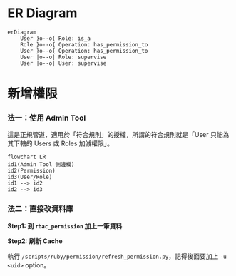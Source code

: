 # ER Diagram

```mermaid
erDiagram
    User }o--o{ Role: is_a
    Role }o--o{ Operation: has_permission_to
    User }o--o{ Operation: has_permission_to
    User |o--o| Role: supervise
    User |o--o| User: supervise
```

# 新增權限

### 法一：使用 Admin Tool

這是正規管道，適用於「符合規則」的授權，所謂的符合規則就是「User 只能為其下轄的 Users 或 Roles 加減權限」。

```mermaid
flowchart LR
id1(Admin Tool 側邊欄)
id2(Permission)
id3(User/Role)
id1 --> id2
id2 --> id3
```

### 法二：直接改資料庫

**Step1: 到 `rbac_permission` 加上一筆資料**

**Step2: 刷新 Cache**

執行 `/scripts/ruby/permission/refresh_permission.py`，記得後面要加上 `-u <uid>` option。
